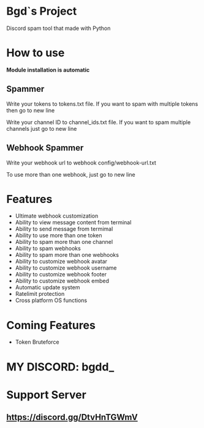 

# Bgd`s Project
Discord spam tool that made with Python

# How to use
**Module installation is automatic**
## Spammer

Write your tokens to tokens.txt file.
If you want to spam with multiple tokens then go to new line

Write your channel ID to channel_ids.txt file.
If you want to spam multiple channels just go to new line

## Webhook Spammer
Write your webhook url to webhook config/webhook-url.txt

To use more than one webhook, just go to new line

# Features
- Ultimate webhook customization
- Ability to view message content from terminal
- Ability to send message from termimal
- Ability to use more than one token
- Ability to spam more than one channel
- Ability to spam webhooks
- Ability to spam more than one webhooks
- Ability to customize webhook avatar
- Ability to customize webhook username
- Ability to customize webhook footer
- Ability to customize webhook embed
- Automatic update system
- Ratelimit protection
- Cross platform OS functions

# Coming Features
- Token Bruteforce





# MY DISCORD: bgdd_
# Support Server
## https://discord.gg/DtvHnTGWmV
